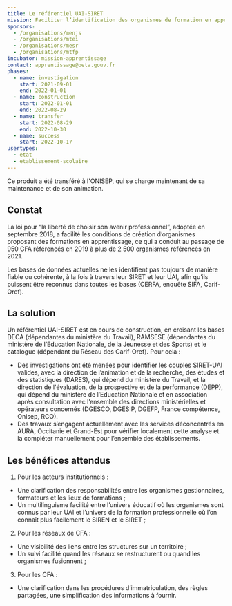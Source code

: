 ```yaml
---
title: Le référentiel UAI-SIRET
mission: Faciliter l’identification des organismes de formation en apprentissage
sponsors:
  - /organisations/menjs
  - /organisations/mtei
  - /organisations/mesr
  - /organisations/mtfp
incubator: mission-apprentissage
contact: apprentissage@beta.gouv.fr
phases:
  - name: investigation
    start: 2021-09-01
    end: 2022-01-01
  - name: construction
    start: 2022-01-01
    end: 2022-08-29
  - name: transfer
    start: 2022-08-29
    end: 2022-10-30
  - name: success
    start: 2022-10-17
usertypes:
  - etat
  - etablissement-scolaire
---
```

Ce produit a été transféré à l'ONISEP, qui se charge maintenant de sa maintenance et de son animation.

## Constat

La loi pour “la liberté de choisir son avenir professionnel”, adoptée en septembre 2018, a facilité les conditions de création d’organismes proposant des formations en apprentissage, ce qui a conduit au passage de 950 CFA référencés en 2019 à plus de 2 500 organismes référencés en 2021.

Les bases de données actuelles ne les identifient pas toujours de manière fiable ou cohérente, à la fois à travers leur SIRET et leur UAI, afin qu’ils puissent être reconnus dans toutes les bases (CERFA, enquête SIFA, Carif-Oref).


## La solution

Un référentiel UAI-SIRET est en cours de construction, en croisant les bases DECA (dépendantes du ministère du Travail), RAMSESE (dépendantes du ministère de l’Education Nationale, de la Jeunesse et des Sports) et le catalogue (dépendant du Réseau des Carif-Oref).
Pour cela :
- Des investigations ont été menées pour identifier les couples SIRET-UAI valides, avec la direction de l’animation et de la recherche, des études et des statistiques (DARES), qui dépend du ministère du Travail, et la direction de l'évaluation, de la prospective et de la performance (DEPP), qui dépend du ministère de l’Education Nationale et en association après consultation avec l’ensemble des directions ministérielles et opérateurs concernés (DGESCO, DGESIP, DGEFP, France compétence, Onisep, RCO).
- Des travaux s’engagent actuellement avec les services déconcentrés en AURA, Occitanie et Grand-Est pour vérifier localement cette analyse et la compléter manuellement pour l’ensemble des établissements.

## Les bénéfices attendus

1. Pour les acteurs institutionnels :
- Une clarification des responsabilités entre les organismes gestionnaires, formateurs et les lieux de formations ;
- Un multilinguisme facilité entre l’univers éducatif où les organismes sont connus par leur UAI et l’univers de la formation professionnelle où l’on connaît plus facilement le SIREN et le SIRET ;
2. Pour les réseaux de CFA :
- Une visibilité des liens entre les structures sur un territoire ;
- Un suivi facilité quand les réseaux se restructurent ou quand les organismes fusionnent ;
3. Pour les CFA :
- Une clarification dans les procédures d’immatriculation, des règles partagées, une simplification des informations à fournir.
